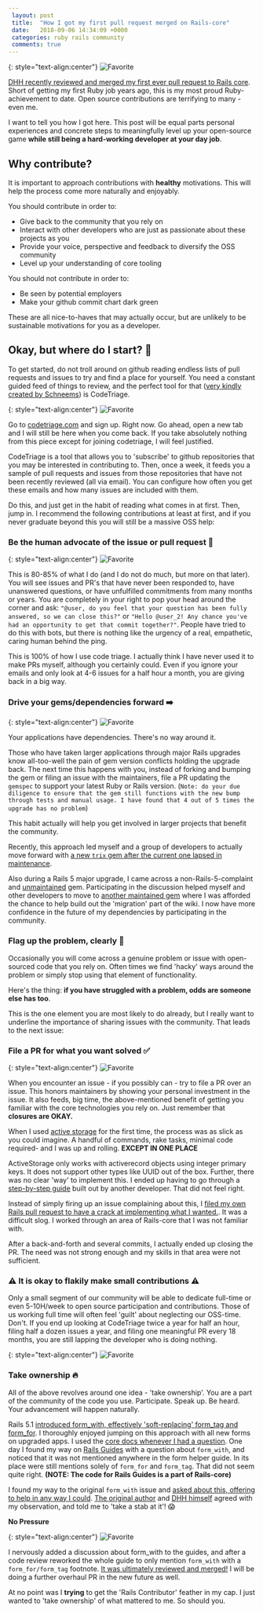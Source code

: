 ```yaml
---
 layout: post
 title:  "How I got my first pull request merged on Rails-core"
 date:   2018-09-06 14:34:09 +0000
 categories: ruby rails community
 comments: true
---
```


{: style="text-align:center"}
![Favorite](https://i.imgur.com/XIOBAIg.png)

[DHH recently reviewed and merged my first ever pull request to Rails core](https://github.com/rails/rails/pull/33523). Short of getting my first Ruby job years ago, this is my most proud Ruby-achievement to date. Open source contributions are terrifying to many - even me.

I want to tell you how I got here. This post will be equal parts personal experiences and concrete steps to meaningfully level up your open-source game __while still being a hard-working developer at your day job__.

## Why contribute?

It is important to approach contributions with __healthy__ motivations. This will help the process come more naturally and enjoyably.

You should contribute in order to:

* Give back to the community that you rely on
* Interact with other developers who are just as passionate about these projects as you
* Provide your voice, perspective and feedback to diversify the OSS community
* Level up your understanding of core tooling

You should not contribute in order to:

* Be seen by potential employers
* Make your github commit chart dark green

These are all nice-to-haves that may actually occur, but are unlikely to be sustainable motivations for you as a developer.

## Okay, but where do I start? 🤔

To get started, do not troll around on github reading endless lists of pull requests and issues to try and find a place for yourself. You need a constant guided feed of things to review, and the perfect tool for that ([very kindly created by Schneems](https://github.com/schneems)) is CodeTriage.

{: style="text-align:center"}
![Favorite](https://i.imgur.com/DAbjF4H.png)

Go to [codetriage.com](https://www.codetriage.com) and sign up. Right now. Go ahead, open a new tab and I will still be here when you come back. If you take absolutely nothing from this piece except for joining codetriage, I will feel justified.

CodeTriage is a tool that allows you to 'subscribe' to github repositories that you may be interested in contributing to. Then, once a week, it feeds you a sample of pull requests and issues from those repositories that have not been recently reviewed (all via email). You can configure how often you get these emails and how many issues are included with them.

Do this, and just get in the habit of reading what comes in at first. Then, jump in. I recommend the following contributions at least at first, and if you never graduate beyond this you will still be a massive OSS help:

### Be the human advocate of the issue or pull request 🙋

{: style="text-align:center"}
![Favorite](https://i.imgur.com/77Zc2i0.png)

This is 80-85% of what I do (and I do not do much, but more on that later). You will see issues and PR's that have never been responded to, have unanswered questions, or have unfulfilled commitments from many months or years. You are completely in your right to pop your head around the corner and ask: `"@user, do you feel that your question has been fully answered, so we can close this?"` or `"Hello @user_2! Any chance you've had an opportunity to get that commit together?"`. People have tried to do this with bots, but there is nothing like the urgency of a real, empathetic, caring human behind the ping.

This is 100% of how I use code triage. I actually think I have never used it to make PRs myself, although you certainly could. Even if you ignore your emails and only look at 4-6 issues for a half hour a month, you are giving back in a big way.

### Drive your gems/dependencies forward ➡️

{: style="text-align:center"}
![Favorite](https://i.imgur.com/x8s8JVG.png)

Your applications have dependencies. There's no way around it.

Those who have taken larger applications through major Rails upgrades know all-too-well the pain of gem version conflicts holding the upgrade back. The next time this happens with you, instead of forking and bumping the gem or filing an issue with the maintainers, file a PR updating the `gemspec` to support your latest Ruby or Rails version. (`Note: do your due diligence to ensure that the gem still functions with the new bump through tests and manual usage. I have found that 4 out of 5 times the upgrade has no problem`)

This habit actually will help you get involved in larger projects that benefit the community.

Recently, this approach led myself and a group of developers to actually move forward with [a new `trix` gem after the current one lapsed in maintenance](https://schwad.github.io/ruby/rails/community/2018/08/21/new-community-maintained-trix-gem.html).

Also during a Rails 5 major upgrade, I came across a non-Rails-5-complaint and [unmaintained](https://github.com/activerecord-hackery/squeel/pull/428) gem. Participating in the discussion helped myself and other developers to move to [another maintained gem](https://github.com/rzane/baby_squeel) where I was afforded the chance to help build out the 'migration' part of the wiki. I now have more confidence in the future of my dependencies by participating in the community.

### Flag up the problem, clearly 🚩

Occasionally you will come across a genuine problem or issue with open-sourced code that you rely on. Often times we find 'hacky' ways around the problem or simply stop using that element of functionality.

Here's the thing: __if you have struggled with a problem, odds are someone else has too__.

This is the one element you are most likely to do already, but I really want to underline the importance of sharing issues with the community. That leads to the next issue:

### File a PR for what you want solved ✅

{: style="text-align:center"}
![Favorite](https://i.imgur.com/lQola4S.png)

When you encounter an issue - if you possibly can - try to file a PR over an issue. This honors maintainers by showing your personal investment in the issue. It also feeds, big time, the above-mentioned benefit of getting you familiar with the core technologies you rely on. Just remember that __closures are OKAY.__

When I used [active storage](https://edgeguides.rubyonrails.org/active_storage_overview.html) for the first time, the process was as slick as you could imagine. A handful of commands, rake tasks, minimal code required- and I was up and rolling. __EXCEPT IN ONE PLACE__

ActiveStorage only works with activerecord objects using integer primary keys. It does not support other types like UUID out of the box. Further, there was no clear 'way' to implement this. I ended up having to go through a [step-by-step guide](https://www.wrburgess.com/posts/2018-02-03-1.html) built out by another developer. That did not feel right.

Instead of simply firing up an issue complaining about this, I [filed my own Rails pull request to have a crack at implementing what I wanted.](https://github.com/rails/rails/pull/32466). It was a difficult slog. I worked through an area of Rails-core that I was not familiar with.

After a back-and-forth and several commits, I actually ended up closing the PR. The need was not strong enough and my skills in that area were not sufficient.

### ⚠️ It is okay to flakily make small contributions ⚠️

Only a small segment of our community will be able to dedicate full-time or even 5-10H/week to open source participation and contributions. Those of us working full time will often feel 'guilt' about neglecting our OSS-time. Don't. If you end up looking at CodeTriage twice a year for half an hour, filing half a dozen issues a year, and filing one meaningful PR every 18 months, you are still lapping the developer who is doing nothing.

{: style="text-align:center"}
![Favorite](https://i.imgur.com/B0JHLJz.png)

### Take ownership 🔥

All of the above revolves around one idea - 'take ownership'. You are a part of the community of the code you use. Participate. Speak up. Be heard. Your advancement will happen naturally.

Rails 5.1 [introduced form_with, effectively 'soft-replacing' form_tag and form_for](https://m.patrikonrails.com/rails-5-1s-form-with-vs-old-form-helpers-3a5f72a8c78a). I thoroughly enjoyed jumping on this approach with all new forms on upgraded apps. I used the [core docs whenever I had a question](https://api.rubyonrails.org/classes/ActionView/Helpers/FormHelper.html#method-i-form_with). One day I found my way on [Rails Guides](https://edgeguides.rubyonrails.org/form_helpers.html) with a question about `form_with`, and noticed that it was not mentioned anywhere in the form helper guide. In its place were still mentions solely of `form_for` and `form_tag`. That did not seem quite right. __(NOTE: The code for Rails Guides is a part of Rails-core)__

I found my way to the original `form_with` issue and [asked about this, offering to help in any way I could](https://github.com/rails/rails/issues/25197#issuecomment-408386800). [The original author](https://github.com/rails/rails/issues/25197#issuecomment-408600838) and [DHH himself](https://github.com/rails/rails/issues/25197#issuecomment-408448753) agreed with my observation, and told me to 'take a stab at it'! 😱

__No Pressure__

{: style="text-align:center"}
![Favorite](https://i.imgur.com/s0jWege.png)

I nervously added a discussion about form_with to the guides, and after a code review reworked the whole guide to only mention `form_with` with a `form_for/form_tag` footnote. [It was ultimately reviewed and merged!](https://github.com/rails/rails/pull/33523) I will be doing a further overhaul PR in the new future as well.

At no point was I __trying__ to get the 'Rails Contributor' feather in my cap. I just wanted to 'take ownership' of what mattered to me. So should you.
